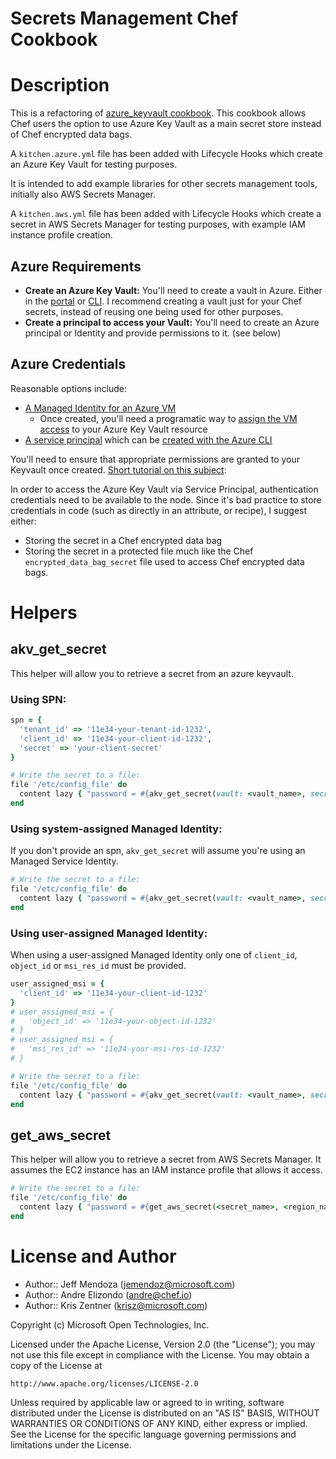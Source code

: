 # Secrets Management Chef Cookbook

# Description

This is a refactoring of [azure_keyvault cookbook](https://github.com/kriszentner/azure_keyvault). This cookbook allows Chef users the option to use Azure Key Vault as a main secret store instead of Chef encrypted data bags.

A `kitchen.azure.yml` file has been added with Lifecycle Hooks which create an Azure Key Vault for testing purposes.

It is intended to add example libraries for other secrets management tools, initially also AWS Secrets Manager.

A `kitchen.aws.yml` file has been added with Lifecycle Hooks which create a secret in AWS Secrets Manager for testing purposes, with example IAM instance profile creation.

## Azure Requirements

* **Create an Azure Key Vault:** You'll need to create a vault in Azure. Either in the [portal](https://docs.microsoft.com/en-us/azure/key-vault/quick-create-portal) or [CLI](https://docs.microsoft.com/en-us/azure/key-vault/key-vault-manage-with-cli2). I recommend creating a vault just for your Chef secrets, instead of reusing one being used for other purposes.
* **Create a principal to access your Vault:** You'll need to create an Azure principal or Identity
 and provide permissions to it. (see below)

## Azure Credentials

 Reasonable options include:

* [A Managed Identity for an Azure VM](https://docs.microsoft.com/en-us/azure/active-directory/managed-identities-azure-resources/how-to-use-vm-token)
  * Once created, you'll need a programatic way to [assign the VM access](https://docs.microsoft.com/en-us/azure/active-directory/managed-identities-azure-resources/howto-assign-access-portal) to your Azure Key Vault resource
* [A service principal](https://docs.microsoft.com/en-us/azure/azure-resource-manager/resource-group-create-service-principal-portal) which can be [created with the Azure CLI](https://docs.microsoft.com/en-us/cli/azure/create-an-azure-service-principal-azure-cli?view=azure-cli-latest)

You'll need to ensure that appropriate permissions are granted to your Keyvault once created. [Short tutorial on this subject](https://github.com/kriszentner/technotes/blob/master/Azure/create_keyvault_with_sp.md):


In order to access the Azure Key Vault via Service Principal, authentication credentials need
to be available to the node. Since it's bad practice to store credentials in code (such as directly in an attribute, or recipe), I suggest either:
* Storing the secret in a Chef encrypted data bag
* Storing the secret in a protected file much like the Chef `encrypted_data_bag_secret` file used to access Chef encrypted data bags.

# Helpers

## akv_get_secret

This helper will allow you to retrieve a secret from an azure keyvault.

### Using SPN:
```ruby
spn = {
  'tenant_id' => '11e34-your-tenant-id-1232',
  'client_id' => '11e34-your-client-id-1232',
  'secret' => 'your-client-secret'
}

# Write the secret to a file:
file '/etc/config_file' do
  content lazy { "password = #{akv_get_secret(vault: <vault_name>, secret: <secret_name>, spn: spn)}" }
end
```

### Using system-assigned Managed Identity:
If you don't provide an spn, `akv_get_secret` will assume you're using an Managed Service Identity.
```ruby
# Write the secret to a file:
file '/etc/config_file' do
  content lazy { "password = #{akv_get_secret(vault: <vault_name>, secret: <secret_name>)}" }
end
```

### Using user-assigned Managed Identity:
When using a user-assigned Managed Identity only one of `client_id`, `object_id` or `msi_res_id` must be provided.

```ruby
user_assigned_msi = {
  'client_id' => '11e34-your-client-id-1232'
}
# user_assigned_msi = {
#   'object_id' => '11e34-your-object-id-1232'
# }
# user_assigned_msi = {
#   'msi_res_id' => '11e34-your-msi-res-id-1232'
# }

# Write the secret to a file:
file '/etc/config_file' do
  content lazy { "password = #{akv_get_secret(vault: <vault_name>, secret: <secret_name>, user_assigned_msi: user_assigned_msi)}" }
end
```

## get_aws_secret

This helper will allow you to retrieve a secret from AWS Secrets Manager. It assumes the EC2 instance has an IAM instance profile that allows it access.

```ruby
# Write the secret to a file:
file '/etc/config_file' do
  content lazy { "password = #{get_aws_secret(<secret_name>, <region_name>)}" }
end
```

License and Author
==================

* Author:: Jeff Mendoza (<jemendoz@microsoft.com>)
* Author:: Andre Elizondo (<andre@chef.io>)
* Author:: Kris Zentner (<krisz@microsoft.com>)

Copyright (c) Microsoft Open Technologies, Inc.

Licensed under the Apache License, Version 2.0 (the "License");
you may not use this file except in compliance with the License.
You may obtain a copy of the License at

    http://www.apache.org/licenses/LICENSE-2.0

Unless required by applicable law or agreed to in writing, software
distributed under the License is distributed on an "AS IS" BASIS,
WITHOUT WARRANTIES OR CONDITIONS OF ANY KIND, either express or implied.
See the License for the specific language governing permissions and
limitations under the License.
